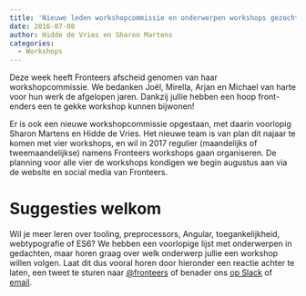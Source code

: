 ```yaml
---
title: 'Nieuwe leden workshopcommissie en onderwerpen workshops gezocht'
date: 2016-07-08
author: Hidde de Vries en Sharon Martens
categories:
  - Workshops
---
```


Deze week heeft Fronteers afscheid genomen van haar workshopcommissie. We bedanken Joël, Mirella, Arjan en Michael van harte voor hun werk de afgelopen jaren. Dankzij jullie hebben een hoop front-enders een te gekke workshop kunnen bijwonen!

Er is ook een nieuwe workshopcommissie opgestaan, met daarin voorlopig Sharon Martens en Hidde de Vries. Het nieuwe team is van plan dit najaar te komen met vier workshops, en wil in 2017 regulier (maandelijks of tweemaandelijkse) namens Fronteers workshops gaan organiseren. De planning voor alle vier de workshops kondigen we begin augustus aan via de website en social media van Fronteers.

# Suggesties welkom

Wil je meer leren over tooling, preprocessors, Angular, toegankelijkheid, webtypografie of ES6? We hebben een voorlopige lijst met onderwerpen in gedachten, maar horen graag over welk onderwerp jullie een workshop willen volgen. Laat dit dus vooral horen door hieronder een reactie achter te laten, een tweet te sturen naar [@fronteers](https://twitter.com/fronteers) of benader ons [op Slack](https://fronteers.nl/blog/2016/02/fronteers-op-slack) of [email](mailto:workshops@fronteers.nl).
